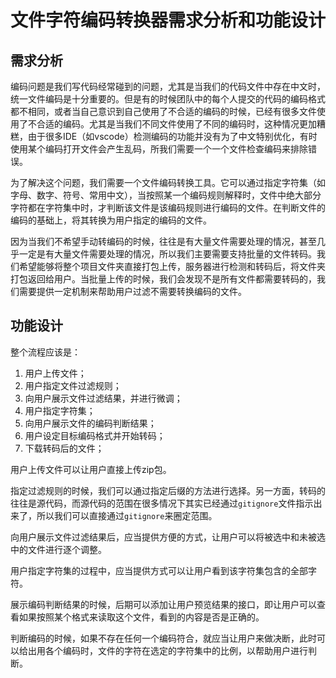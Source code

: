 # 文件字符编码转换器需求分析和功能设计

## 需求分析

编码问题是我们写代码经常碰到的问题，尤其是当我们的代码文件中存在中文时，统一文件编码是十分重要的。但是有的时候团队中的每个人提交的代码的编码格式都不相同，或者当自己意识到自己使用了不合适的编码的时候，已经有很多文件使用了不合适的编码。尤其是当我们不同文件使用了不同的编码时，这种情况更加糟糕，由于很多IDE（如vscode）检测编码的功能并没有为了中文特别优化，有时使用某个编码打开文件会产生乱码，所我们需要一个一个文件检查编码来排除错误。

为了解决这个问题，我们需要一个文件编码转换工具。它可以通过指定字符集（如字母、数字、符号、常用中文），当按照某一个编码规则解释时，文件中绝大部分字符都在字符集中时，才判断该文件是该编码规则进行编码的文件。在判断文件的编码的基础上，将其转换为用户指定的编码的文件。

因为当我们不希望手动转编码的时候，往往是有大量文件需要处理的情况，甚至几乎一定是有大量文件需要处理的情况，所以我们主要需要支持批量的文件转码。我们希望能够将整个项目文件夹直接打包上传，服务器进行检测和转码后，将文件夹打包返回给用户。当批量上传的时候，我们会发现不是所有文件都需要转码的，我们需要提供一定机制来帮助用户过滤不需要转换编码的文件。

## 功能设计

整个流程应该是：

1. 用户上传文件；
2. 用户指定文件过滤规则；
3. 向用户展示文件过滤结果，并进行微调；
4. 用户指定字符集；
5. 向用户展示文件的编码判断结果；
6. 用户设定目标编码格式并开始转码；
7. 下载转码后的文件；

用户上传文件可以让用户直接上传zip包。

指定过滤规则的时候，我们可以通过指定后缀的方法进行选择。另一方面，转码的往往是源代码，而源代码的范围在很多情况下其实已经通过`gitignore`文件指示出来了，所以我们可以直接通过`gitignore`来圈定范围。

向用户展示文件过滤结果后，应当提供方便的方式，让用户可以将被选中和未被选中的文件进行逐个调整。

用户指定字符集的过程中，应当提供方式可以让用户看到该字符集包含的全部字符。

展示编码判断结果的时候，后期可以添加让用户预览结果的接口，即让用户可以查看如果按照某个格式来读取这个文件，看到的内容是否是正确的。

判断编码的时候，如果不存在任何一个编码符合，就应当让用户来做决断，此时可以给出用各个编码时，文件的字符在选定的字符集中的比例，以帮助用户进行判断。




